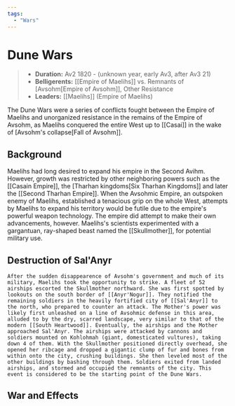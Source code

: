 ```yaml
---
tags:
  - "Wars"
---
```


# Dune Wars

> - **Duration:** Av2 1820 - (unknown year, early Av3, after Av3 21)
> - **Belligerents:** [[Empire of Maelihs]] vs. Remnants of [Avsohm[Empire of Avsohm]], Other Resistance
> - **Leaders:** [[Maelihs]] (Empire of Maelihs)

The Dune Wars were a series of conflicts fought between the Empire of Maelihs and unorganized resistance in the remains of the Empire of Avsohm, as Maelihs conquered the entire West up to [[Casai]] in the wake of [Avsohm's collapse[Fall of Avsohm]].

## Background

Maelihs had long desired to expand his empire in the Second Avihm. However, growth was restricted by other neighboring powers such as the [[Casain Empire]], the [Tharhan kingdoms[Six Tharhan Kingdoms]] and later the [[Second Tharhan Empire]]. When the Avsohmic Empire, an outspoken enemy of Maelihs, established a tenacious grip on the whole West, attempts by Maelihs to expand his territory would be futile due to the empire's powerful weapon technology. The empire did attempt to make their own advancements, however. Maelihs's scientists experimented with a gargantuan, ray-shaped beast named the [[Skullmother]], for potential military use.

## Destruction of Sal'Anyr

    After the sudden disappearence of Avsohm's government and much of its military, Maelihs took the opportunity to strike. A fleet of 52 airships escorted the Skullmother northward. She was first spotted by lookouts on the south border of [[Anyr'Nogur]]. They notified the remaining soldiers in the heavily fortified city of [[Sal'Anyr]] to the north, who prepared to counter an attack. The Mother's power was likely first unleashed on a line of Avsohmic defense in this area, alluded to by the dry, scarred landscape, very similar to that of the modern [[South Heartwood]]. Eventually, the airships and the Mother approached Sal'Anyr. The airships were attacked by cannons and soldiers mounted on Kohlohmah (giant, domesticated vultures), taking down 4 of them. With the Skullmother positioned directly overhead, she opened her ribcage and dropped a gigantic clump of fur and bones from within onto the city, crushing buildings. She then leveled most of the other buildings by bashing through them. Soldiers exited from landed airships, and stormed and occupied the remnants of the city. This event is considered to be the starting point of the Dune Wars.

## War and Effects

